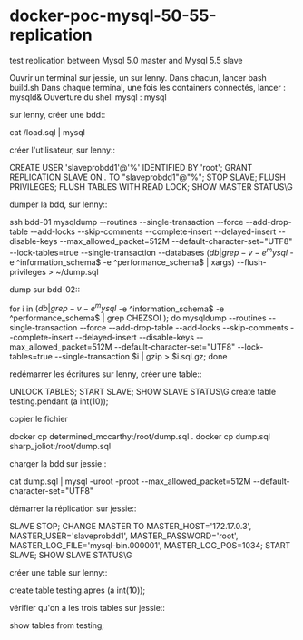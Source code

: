 # docker-poc-mysql-50-55-replication
test replication between Mysql 5.0 master and Mysql 5.5 slave

Ouvrir un terminal sur jessie, un sur lenny. Dans chacun, lancer bash build.sh
Dans chaque terminal, une fois les containers connectés, lancer : mysqld&
Ouverture du shell mysql : mysql

sur lenny, créer une bdd::

cat /load.sql | mysql

créer l'utilisateur, sur lenny:: 

CREATE USER 'slaveprobdd1'@'%' IDENTIFIED BY 'root';
GRANT REPLICATION SLAVE ON *.* TO "slaveprobdd1"@"%";
STOP SLAVE;
FLUSH PRIVILEGES;
FLUSH TABLES WITH READ LOCK;
SHOW MASTER STATUS\G

dumper la bdd, sur lenny::

ssh bdd-01 mysqldump --routines --single-transaction --force --add-drop-table --add-locks --skip-comments --complete-insert --delayed-insert --disable-keys --max_allowed_packet=512M --default-character-set="UTF8" --lock-tables=true --single-transaction --databases $(db | grep -v -e ^mysql$ -e ^information_schema$ -e ^performance_schema$ | xargs) --flush-privileges > ~/dump.sql

dump sur bdd-02::

for i in $(db | grep -v -e ^mysql$ -e ^information_schema$ -e ^performance_schema$ | grep CHEZSOI ); do mysqldump --routines --single-transaction --force --add-drop-table --add-locks --skip-comments --complete-insert --delayed-insert --disable-keys --max_allowed_packet=512M --default-character-set="UTF8" --lock-tables=true --single-transaction $i | gzip > $i.sql.gz; done

redémarrer les écritures sur lenny, créer une table::

UNLOCK TABLES;
START SLAVE;
SHOW SLAVE STATUS\G
create table testing.pendant (a int(10));

copier le fichier

docker cp determined_mccarthy:/root/dump.sql .
docker cp dump.sql sharp_joliot:/root/dump.sql

charger la bdd sur jessie::

cat dump.sql | mysql -uroot -proot --max_allowed_packet=512M --default-character-set="UTF8"

démarrer la réplication sur jessie::

SLAVE STOP;
CHANGE MASTER TO MASTER_HOST='172.17.0.3', MASTER_USER='slaveprobdd1', MASTER_PASSWORD='root', MASTER_LOG_FILE='mysql-bin.000001', MASTER_LOG_POS=1034;
START SLAVE;
SHOW SLAVE STATUS\G

créer une table sur lenny::

create table testing.apres (a int(10));

vérifier qu'on a les trois tables sur jessie::

show tables from testing;